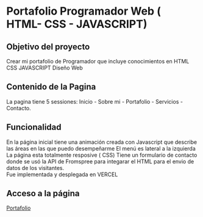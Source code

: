 # Portafolio Programador Web ( HTML- CSS - JAVASCRIPT) 

## Objetivo del proyecto 
Crear mi portafolio de Programador que incluye conocimientos en HTML CSS JAVASCRIPT Diseño Web 

## Contenido de la Pagina 
La pagina tiene 5 sessiones:
Inicio -
Sobre mi -
Portafolio -
Servicios -
Contacto.

## Funcionalidad 
En la página inicial tiene una animación creada con Javascript que describe las áreas en las que puedo desempeñarme 
El menú es lateral a la izquierda 
La página esta totalmente resposive ( CSS) 
Tiene un formulario de contacto donde se usó la API de Fromspree para integarar el HTML para el envio de datos de los visitantes.  
Fue implementada y desplegada en VERCEL 


## Acceso a la página 

<a href= "https://portafolio-personal-9l6y5esw2-eduardokscs-projects.vercel.app/">Portafolio</a>




